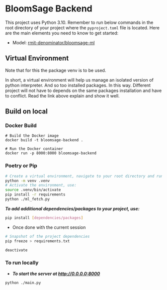 # BloomSage Backend

This project uses Python 3.10. Remember to run below commands in the root directory of your project where the `pyproject.toml` file is located. Here are the main elements you need to know to get started:
- Model: 
[rmit-denominator/bloomsage-ml](https://github.com/rmit-denominator/bloomsage-ml.git)

## Virtual Environment
Note that for this the package venv is to be used.

In short, a virtual environment will help us manage an isolated version of python interpreter. And so too installed packages. In this way. Different project will not have to depends on the same packages installation and have to conflict. Read the link above explain and show it well.

## Build on local
### Docker Build
```docker
# Build the Docker image
docker build -t bloomsage-backend .

# Run the Docker container
docker run -p 8000:8000 bloomsage-backend

```
### Poetry or Pip
```bash
# Create a virtual environment, navigate to your root directory and run:
python -m venv .venv
# Activate the environment, use:
source .venv/bin/activate
pip install -r requirements
python ./ml_fetch.py
```

***To add additional dependencies/packages to your project, use:***

```bash
pip install [dependencies/packages]
```
- Once done with the current session
```bash
# Snapshot of the project dependencies
pip freeze > requirements.txt

deactivate
```
### To run locally

- ***To start the server at http://0.0.0.0:8000***
```bash
python ./main.py
```
